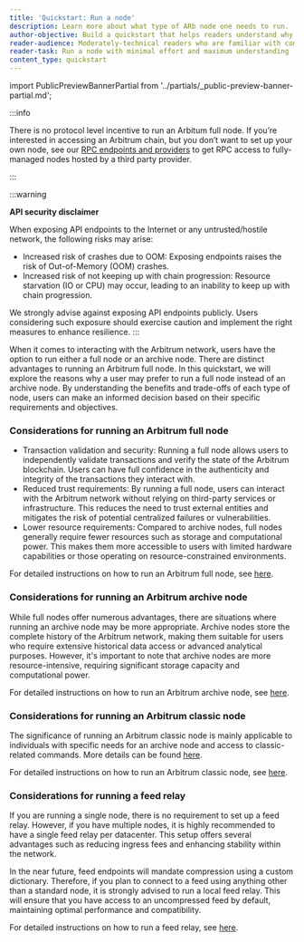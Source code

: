 ```yaml
---
title: 'Quickstart: Run a node'
description: Learn more about what type of ARb node one needs to run.
author-objective: Build a quickstart that helps readers understand why they might want to run a specific type of an Arbitrum node.
reader-audience: Moderately-technical readers who are familiar with command lines, but not Ethereum / Arbitrum infrastructure
reader-task: Run a node with minimal effort and maximum understanding
content_type: quickstart
---
```


import PublicPreviewBannerPartial from '../partials/_public-preview-banner-partial.md';

<PublicPreviewBannerPartial />

:::info

There is no protocol level incentive to run an Arbitum full node. If you’re interested in accessing an Arbitrum chain, but you don’t want to set up your own node, see our [RPC endpoints and providers](/node-running/node-providers.mdx) to get RPC access to fully-managed nodes hosted by a third party provider.

:::

:::warning 

**API security disclaimer**

When exposing API endpoints to the Internet or any untrusted/hostile network, the following risks may arise:

- Increased risk of crashes due to OOM:
  Exposing endpoints raises the risk of Out-of-Memory (OOM) crashes.
- Increased risk of not keeping up with chain progression:
  Resource starvation (IO or CPU) may occur, leading to an inability to keep up with chain progression.

We strongly advise against exposing API endpoints publicly. Users considering such exposure should exercise caution and implement the right measures to enhance resilience.
:::

When it comes to interacting with the Arbitrum network, users have the option to run either a full node or an archive node. There are distinct advantages to running an Arbitrum full node. In this quickstart, we will explore the reasons why a user may prefer to run a full node instead of an archive node. By understanding the benefits and trade-offs of each type of node, users can make an informed decision based on their specific requirements and objectives.

### Considerations for running an Arbitrum full node

- Transaction validation and security: Running a full node allows users to independently validate transactions and verify the state of the Arbitrum blockchain. Users can have full confidence in the authenticity and integrity of the transactions they interact with.
- Reduced trust requirements: By running a full node, users can interact with the Arbitrum network without relying on third-party services or infrastructure. This reduces the need to trust external entities and mitigates the risk of potential centralized failures or vulnerabilities.
- Lower resource requirements: Compared to archive nodes, full nodes generally require fewer resources such as storage and computational power. This makes them more accessible to users with limited hardware capabilities or those operating on resource-constrained environments.

For detailed instructions on how to run an Arbitrum full node, see [here](./how-tos/running-a-full-node.mdx).

### Considerations for running an Arbitrum archive node

While full nodes offer numerous advantages, there are situations where running an archive node may be more appropriate. Archive nodes store the complete history of the Arbitrum network, making them suitable for users who require extensive historical data access or advanced analytical purposes. However, it's important to note that archive nodes are more resource-intensive, requiring significant storage capacity and computational power.

For detailed instructions on how to run an Arbitrum archive node, see [here](./how-tos/running-an-archive-node.mdx).

### Considerations for running an Arbitrum classic node

The significance of running an Arbitrum classic node is mainly applicable to individuals with specific needs for an archive node and access to classic-related commands. More details can be found [here](./how-tos/running-an-archive-node.mdx).

For detailed instructions on how to run an Arbitrum classic node, see [here](./how-tos/running-a-classic-node.mdx).

### Considerations for running a feed relay

If you are running a single node, there is no requirement to set up a feed relay. However, if you have multiple nodes, it is highly recommended to have a single feed relay per datacenter. This setup offers several advantages such as reducing ingress fees and enhancing stability within the network.

In the near future, feed endpoints will mandate compression using a custom dictionary. Therefore, if you plan to connect to a feed using anything other than a standard node, it is strongly advised to run a local feed relay. This will ensure that you have access to an uncompressed feed by default, maintaining optimal performance and compatibility.

For detailed instructions on how to run a feed relay, see [here](./how-tos/running-a-feed-relay.mdx).
